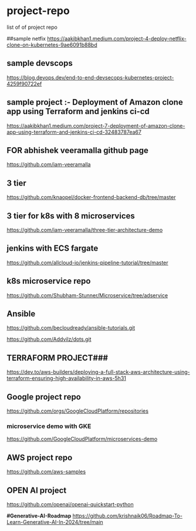 # project-repo
list of of project repo

##sample netfix
https://aakibkhan1.medium.com/project-4-deploy-netflix-clone-on-kubernetes-9ae6091b88bd

## sample devscops
https://blog.devops.dev/end-to-end-devsecops-kubernetes-project-4259f90722ef

## sample project :- Deployment of Amazon clone app using Terraform and jenkins ci-cd
https://aakibkhan1.medium.com/project-7-deployment-of-amazon-clone-app-using-terraform-and-jenkins-ci-cd-32483787ea67

## FOR abhishek veeramalla github page
https://github.com/iam-veeramalla

## 3 tier
https://github.com/knaopel/docker-frontend-backend-db/tree/master

## 3 tier for k8s with 8 microservices
https://github.com/iam-veeramalla/three-tier-architecture-demo


## jenkins with ECS fargate
https://github.com/allcloud-io/jenkins-pipeline-tutorial/tree/master

## k8s microservice repo
https://github.com/Shubham-Stunner/Microservice/tree/adservice

## Ansible 
https://github.com/becloudready/ansible-tutorials.git

https://github.com/Addvilz/dots.git


## TERRAFORM PROJECT###
https://dev.to/aws-builders/deploying-a-full-stack-aws-architecture-using-terraform-ensuring-high-availability-in-aws-5h31

## Google project repo
https://github.com/orgs/GoogleCloudPlatform/repositories
### microservice demo with GKE
https://github.com/GoogleCloudPlatform/microservices-demo

## AWS project repo
https://github.com/aws-samples

## OPEN AI project
https://github.com/openai/openai-quickstart-python

**#Generative-AI-Roadmap**
https://github.com/krishnaik06/Roadmap-To-Learn-Generative-AI-In-2024/tree/main


